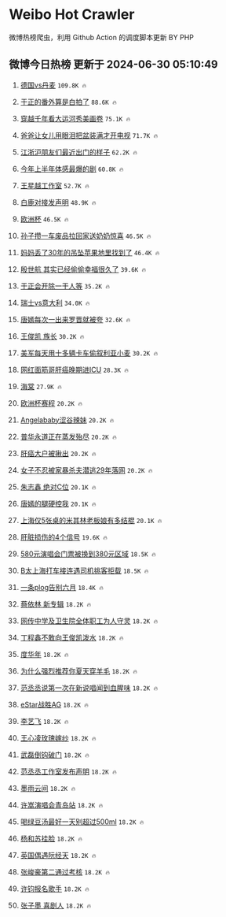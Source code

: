 # Weibo Hot Crawler 



微博热榜爬虫，利用 Github Action 的调度脚本更新 BY PHP 


## 微博今日热榜 更新于 2024-06-30 05:10:49 
1. [德国vs丹麦](https://s.weibo.com/weibo?q=%23%E5%BE%B7%E5%9B%BDvs%E4%B8%B9%E9%BA%A6%23&t=31&band_rank=1&Refer=top) `109.8K 🔥` 

1. [于正的番外算是白拍了](https://s.weibo.com/weibo?q=%23%E4%BA%8E%E6%AD%A3%E7%9A%84%E7%95%AA%E5%A4%96%E7%AE%97%E6%98%AF%E7%99%BD%E6%8B%8D%E4%BA%86%23&t=31&band_rank=2&Refer=top) `88.6K 🔥` 

1. [穿越千年看大运河秀美画卷](https://s.weibo.com/weibo?q=%23%E7%A9%BF%E8%B6%8A%E5%8D%83%E5%B9%B4%E7%9C%8B%E5%A4%A7%E8%BF%90%E6%B2%B3%E7%A7%80%E7%BE%8E%E7%94%BB%E5%8D%B7%23&t=31&band_rank=3&Refer=top) `75.1K 🔥` 

1. [爸爸让女儿用眼泪把盆装满才开电视](https://s.weibo.com/weibo?q=%23%E7%88%B8%E7%88%B8%E8%AE%A9%E5%A5%B3%E5%84%BF%E7%94%A8%E7%9C%BC%E6%B3%AA%E6%8A%8A%E7%9B%86%E8%A3%85%E6%BB%A1%E6%89%8D%E5%BC%80%E7%94%B5%E8%A7%86%23&t=31&band_rank=4&Refer=top) `71.7K 🔥` 

1. [江浙沪朋友们最近出门的样子](https://s.weibo.com/weibo?q=%23%E6%B1%9F%E6%B5%99%E6%B2%AA%E6%9C%8B%E5%8F%8B%E4%BB%AC%E6%9C%80%E8%BF%91%E5%87%BA%E9%97%A8%E7%9A%84%E6%A0%B7%E5%AD%90%23&t=31&band_rank=5&Refer=top) `62.2K 🔥` 

1. [今年上半年体感最爆的剧](https://s.weibo.com/weibo?q=%23%E4%BB%8A%E5%B9%B4%E4%B8%8A%E5%8D%8A%E5%B9%B4%E4%BD%93%E6%84%9F%E6%9C%80%E7%88%86%E7%9A%84%E5%89%A7%23&t=31&band_rank=6&Refer=top) `60.8K 🔥` 

1. [王星越工作室](https://s.weibo.com/weibo?q=%E7%8E%8B%E6%98%9F%E8%B6%8A%E5%B7%A5%E4%BD%9C%E5%AE%A4&t=31&band_rank=7&Refer=top) `52.7K 🔥` 

1. [白鹿对接发声明](https://s.weibo.com/weibo?q=%23%E7%99%BD%E9%B9%BF%E5%AF%B9%E6%8E%A5%E5%8F%91%E5%A3%B0%E6%98%8E%23&t=31&band_rank=8&Refer=top) `48.9K 🔥` 

1. [欧洲杯](https://s.weibo.com/weibo?q=%E6%AC%A7%E6%B4%B2%E6%9D%AF&t=31&band_rank=9&Refer=top) `46.5K 🔥` 

1. [孙子攒一车废品拉回家送奶奶惊喜](https://s.weibo.com/weibo?q=%23%E5%AD%99%E5%AD%90%E6%94%92%E4%B8%80%E8%BD%A6%E5%BA%9F%E5%93%81%E6%8B%89%E5%9B%9E%E5%AE%B6%E9%80%81%E5%A5%B6%E5%A5%B6%E6%83%8A%E5%96%9C%23&t=31&band_rank=10&Refer=top) `46.5K 🔥` 

1. [妈妈丢了30年的吊坠苹果地里找到了](https://s.weibo.com/weibo?q=%23%E5%A6%88%E5%A6%88%E4%B8%A2%E4%BA%8630%E5%B9%B4%E7%9A%84%E5%90%8A%E5%9D%A0%E8%8B%B9%E6%9E%9C%E5%9C%B0%E9%87%8C%E6%89%BE%E5%88%B0%E4%BA%86%23&t=31&band_rank=11&Refer=top) `46.4K 🔥` 

1. [殷世航 其实已经偷偷幸福很久了](https://s.weibo.com/weibo?q=%E6%AE%B7%E4%B8%96%E8%88%AA%20%E5%85%B6%E5%AE%9E%E5%B7%B2%E7%BB%8F%E5%81%B7%E5%81%B7%E5%B9%B8%E7%A6%8F%E5%BE%88%E4%B9%85%E4%BA%86&t=31&band_rank=12&Refer=top) `39.6K 🔥` 

1. [于正会开除一干人等](https://s.weibo.com/weibo?q=%23%E4%BA%8E%E6%AD%A3%E4%BC%9A%E5%BC%80%E9%99%A4%E4%B8%80%E5%B9%B2%E4%BA%BA%E7%AD%89%23&t=31&band_rank=13&Refer=top) `35.2K 🔥` 

1. [瑞士vs意大利](https://s.weibo.com/weibo?q=%23%E7%91%9E%E5%A3%ABvs%E6%84%8F%E5%A4%A7%E5%88%A9%23&t=31&band_rank=14&Refer=top) `34.0K 🔥` 

1. [唐嫣每次一出来罗晋就被夸](https://s.weibo.com/weibo?q=%23%E5%94%90%E5%AB%A3%E6%AF%8F%E6%AC%A1%E4%B8%80%E5%87%BA%E6%9D%A5%E7%BD%97%E6%99%8B%E5%B0%B1%E8%A2%AB%E5%A4%B8%23&t=31&band_rank=15&Refer=top) `32.6K 🔥` 

1. [王俊凯 族长](https://s.weibo.com/weibo?q=%E7%8E%8B%E4%BF%8A%E5%87%AF%20%E6%97%8F%E9%95%BF&t=31&band_rank=16&Refer=top) `30.2K 🔥` 

1. [美军每天用十多辆卡车偷叙利亚小麦](https://s.weibo.com/weibo?q=%23%E7%BE%8E%E5%86%9B%E6%AF%8F%E5%A4%A9%E7%94%A8%E5%8D%81%E5%A4%9A%E8%BE%86%E5%8D%A1%E8%BD%A6%E5%81%B7%E5%8F%99%E5%88%A9%E4%BA%9A%E5%B0%8F%E9%BA%A6%23&t=31&band_rank=17&Refer=top) `30.2K 🔥` 

1. [网红面筋哥肝癌晚期进ICU](https://s.weibo.com/weibo?q=%23%E7%BD%91%E7%BA%A2%E9%9D%A2%E7%AD%8B%E5%93%A5%E8%82%9D%E7%99%8C%E6%99%9A%E6%9C%9F%E8%BF%9BICU%23&t=31&band_rank=18&Refer=top) `28.3K 🔥` 

1. [海棠](https://s.weibo.com/weibo?q=%E6%B5%B7%E6%A3%A0&t=31&band_rank=19&Refer=top) `27.9K 🔥` 

1. [欧洲杯赛程](https://s.weibo.com/weibo?q=%E6%AC%A7%E6%B4%B2%E6%9D%AF%E8%B5%9B%E7%A8%8B&t=31&band_rank=20&Refer=top) `20.2K 🔥` 

1. [Angelababy涩谷辣妹](https://s.weibo.com/weibo?q=%23Angelababy%E6%B6%A9%E8%B0%B7%E8%BE%A3%E5%A6%B9%23&t=31&band_rank=21&Refer=top) `20.2K 🔥` 

1. [普华永道正在蒸发殆尽](https://s.weibo.com/weibo?q=%23%E6%99%AE%E5%8D%8E%E6%B0%B8%E9%81%93%E6%AD%A3%E5%9C%A8%E8%92%B8%E5%8F%91%E6%AE%86%E5%B0%BD%23&t=31&band_rank=22&Refer=top) `20.2K 🔥` 

1. [肝癌大户被揪出](https://s.weibo.com/weibo?q=%23%E8%82%9D%E7%99%8C%E5%A4%A7%E6%88%B7%E8%A2%AB%E6%8F%AA%E5%87%BA%23&t=31&band_rank=23&Refer=top) `20.2K 🔥` 

1. [女子不忍被家暴杀夫潜逃29年落网](https://s.weibo.com/weibo?q=%23%E5%A5%B3%E5%AD%90%E4%B8%8D%E5%BF%8D%E8%A2%AB%E5%AE%B6%E6%9A%B4%E6%9D%80%E5%A4%AB%E6%BD%9C%E9%80%8329%E5%B9%B4%E8%90%BD%E7%BD%91%23&t=31&band_rank=24&Refer=top) `20.2K 🔥` 

1. [朱志鑫 绝对C位](https://s.weibo.com/weibo?q=%E6%9C%B1%E5%BF%97%E9%91%AB%20%E7%BB%9D%E5%AF%B9C%E4%BD%8D&t=31&band_rank=25&Refer=top) `20.1K 🔥` 

1. [唐嫣的腿硬控我](https://s.weibo.com/weibo?q=%23%E5%94%90%E5%AB%A3%E7%9A%84%E8%85%BF%E7%A1%AC%E6%8E%A7%E6%88%91%23&t=31&band_rank=26&Refer=top) `20.1K 🔥` 

1. [上海仅5张桌的米其林老板娘有多结棍](https://s.weibo.com/weibo?q=%23%E4%B8%8A%E6%B5%B7%E4%BB%855%E5%BC%A0%E6%A1%8C%E7%9A%84%E7%B1%B3%E5%85%B6%E6%9E%97%E8%80%81%E6%9D%BF%E5%A8%98%E6%9C%89%E5%A4%9A%E7%BB%93%E6%A3%8D%23&t=31&band_rank=27&Refer=top) `20.1K 🔥` 

1. [肝脏损伤的4个信号](https://s.weibo.com/weibo?q=%23%E8%82%9D%E8%84%8F%E6%8D%9F%E4%BC%A4%E7%9A%844%E4%B8%AA%E4%BF%A1%E5%8F%B7%23&t=31&band_rank=28&Refer=top) `19.6K 🔥` 

1. [580元演唱会门票被换到380元区域](https://s.weibo.com/weibo?q=%23580%E5%85%83%E6%BC%94%E5%94%B1%E4%BC%9A%E9%97%A8%E7%A5%A8%E8%A2%AB%E6%8D%A2%E5%88%B0380%E5%85%83%E5%8C%BA%E5%9F%9F%23&t=31&band_rank=29&Refer=top) `18.5K 🔥` 

1. [B太上海打车接连遇司机挑客拒载](https://s.weibo.com/weibo?q=%23B%E5%A4%AA%E4%B8%8A%E6%B5%B7%E6%89%93%E8%BD%A6%E6%8E%A5%E8%BF%9E%E9%81%87%E5%8F%B8%E6%9C%BA%E6%8C%91%E5%AE%A2%E6%8B%92%E8%BD%BD%23&t=31&band_rank=30&Refer=top) `18.5K 🔥` 

1. [一条plog告别六月](https://s.weibo.com/weibo?q=%23%E4%B8%80%E6%9D%A1plog%E5%91%8A%E5%88%AB%E5%85%AD%E6%9C%88%23&t=31&band_rank=31&Refer=top) `18.4K 🔥` 

1. [蔡依林 新专辑](https://s.weibo.com/weibo?q=%E8%94%A1%E4%BE%9D%E6%9E%97%20%E6%96%B0%E4%B8%93%E8%BE%91&t=31&band_rank=32&Refer=top) `18.2K 🔥` 

1. [网传中学及卫生院全体职工为人守灵](https://s.weibo.com/weibo?q=%23%E7%BD%91%E4%BC%A0%E4%B8%AD%E5%AD%A6%E5%8F%8A%E5%8D%AB%E7%94%9F%E9%99%A2%E5%85%A8%E4%BD%93%E8%81%8C%E5%B7%A5%E4%B8%BA%E4%BA%BA%E5%AE%88%E7%81%B5%23&t=31&band_rank=33&Refer=top) `18.2K 🔥` 

1. [丁程鑫不敢向王俊凯泼水](https://s.weibo.com/weibo?q=%23%E4%B8%81%E7%A8%8B%E9%91%AB%E4%B8%8D%E6%95%A2%E5%90%91%E7%8E%8B%E4%BF%8A%E5%87%AF%E6%B3%BC%E6%B0%B4%23&t=31&band_rank=34&Refer=top) `18.2K 🔥` 

1. [度华年](https://s.weibo.com/weibo?q=%E5%BA%A6%E5%8D%8E%E5%B9%B4&t=31&band_rank=35&Refer=top) `18.2K 🔥` 

1. [为什么强烈推荐你夏天穿羊毛](https://s.weibo.com/weibo?q=%23%E4%B8%BA%E4%BB%80%E4%B9%88%E5%BC%BA%E7%83%88%E6%8E%A8%E8%8D%90%E4%BD%A0%E5%A4%8F%E5%A4%A9%E7%A9%BF%E7%BE%8A%E6%AF%9B%23&t=31&band_rank=36&Refer=top) `18.2K 🔥` 

1. [范丞丞说第一次在新说唱闻到血腥味](https://s.weibo.com/weibo?q=%23%E8%8C%83%E4%B8%9E%E4%B8%9E%E8%AF%B4%E7%AC%AC%E4%B8%80%E6%AC%A1%E5%9C%A8%E6%96%B0%E8%AF%B4%E5%94%B1%E9%97%BB%E5%88%B0%E8%A1%80%E8%85%A5%E5%91%B3%23&t=31&band_rank=37&Refer=top) `18.2K 🔥` 

1. [eStar战胜AG](https://s.weibo.com/weibo?q=%23eStar%E6%88%98%E8%83%9CAG%23&t=31&band_rank=38&Refer=top) `18.2K 🔥` 

1. [李艺飞](https://s.weibo.com/weibo?q=%E6%9D%8E%E8%89%BA%E9%A3%9E&t=31&band_rank=39&Refer=top) `18.2K 🔥` 

1. [王心凌玫瑰嫁纱](https://s.weibo.com/weibo?q=%23%E7%8E%8B%E5%BF%83%E5%87%8C%E7%8E%AB%E7%91%B0%E5%AB%81%E7%BA%B1%23&t=31&band_rank=40&Refer=top) `18.2K 🔥` 

1. [武磊倒钩破门](https://s.weibo.com/weibo?q=%23%E6%AD%A6%E7%A3%8A%E5%80%92%E9%92%A9%E7%A0%B4%E9%97%A8%23&t=31&band_rank=41&Refer=top) `18.2K 🔥` 

1. [范丞丞工作室发布声明](https://s.weibo.com/weibo?q=%23%E8%8C%83%E4%B8%9E%E4%B8%9E%E5%B7%A5%E4%BD%9C%E5%AE%A4%E5%8F%91%E5%B8%83%E5%A3%B0%E6%98%8E%23&t=31&band_rank=42&Refer=top) `18.2K 🔥` 

1. [墨雨云间](https://s.weibo.com/weibo?q=%E5%A2%A8%E9%9B%A8%E4%BA%91%E9%97%B4&t=31&band_rank=43&Refer=top) `18.2K 🔥` 

1. [许嵩演唱会青岛站](https://s.weibo.com/weibo?q=%E8%AE%B8%E5%B5%A9%E6%BC%94%E5%94%B1%E4%BC%9A%E9%9D%92%E5%B2%9B%E7%AB%99&t=31&band_rank=44&Refer=top) `18.2K 🔥` 

1. [喝绿豆汤最好一天别超过500ml](https://s.weibo.com/weibo?q=%23%E5%96%9D%E7%BB%BF%E8%B1%86%E6%B1%A4%E6%9C%80%E5%A5%BD%E4%B8%80%E5%A4%A9%E5%88%AB%E8%B6%85%E8%BF%87500ml%23&t=31&band_rank=45&Refer=top) `18.2K 🔥` 

1. [杨和苏挂脸](https://s.weibo.com/weibo?q=%23%E6%9D%A8%E5%92%8C%E8%8B%8F%E6%8C%82%E8%84%B8%23&t=31&band_rank=46&Refer=top) `18.2K 🔥` 

1. [英国偶遇阮经天](https://s.weibo.com/weibo?q=%23%E8%8B%B1%E5%9B%BD%E5%81%B6%E9%81%87%E9%98%AE%E7%BB%8F%E5%A4%A9%23&t=31&band_rank=47&Refer=top) `18.2K 🔥` 

1. [张峻豪第二通过考核](https://s.weibo.com/weibo?q=%23%E5%BC%A0%E5%B3%BB%E8%B1%AA%E7%AC%AC%E4%BA%8C%E9%80%9A%E8%BF%87%E8%80%83%E6%A0%B8%23&t=31&band_rank=48&Refer=top) `18.2K 🔥` 

1. [许钧报名歌手](https://s.weibo.com/weibo?q=%23%E8%AE%B8%E9%92%A7%E6%8A%A5%E5%90%8D%E6%AD%8C%E6%89%8B%23&t=31&band_rank=49&Refer=top) `18.2K 🔥` 

1. [张子墨 喜剧人](https://s.weibo.com/weibo?q=%E5%BC%A0%E5%AD%90%E5%A2%A8%20%E5%96%9C%E5%89%A7%E4%BA%BA&t=31&band_rank=50&Refer=top) `18.2K 🔥` 

